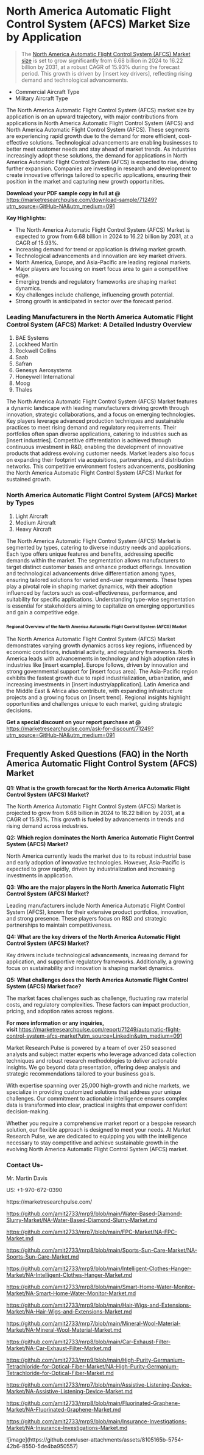 <h1>North America Automatic Flight Control System (AFCS) Market&nbsp;Size by Application</h1><blockquote><p>The <a href="https://marketresearchpulse.com/download-sample/71249?utm_source=GitHub-NA&amp;utm_medium=091">North America Automatic Flight Control System (AFCS) Market size</a> is set to grow significantly from 6.68 billion in 2024 to 16.22 billion by 2031, at a robust CAGR of 15.93% during the forecast period. This growth is driven by [insert key drivers], reflecting rising demand and technological advancements.</p></blockquote><ul><li>Commercial Aircraft Type<li> Military Aircraft Type</li></ul><p>The North America Automatic Flight Control System (AFCS) market size by application is on an upward trajectory, with major contributions from applications in North America Automatic Flight Control System (AFCS) and North America Automatic Flight Control System (AFCS). These segments are experiencing rapid growth due to the demand for more efficient, cost-effective solutions. Technological advancements are enabling businesses to better meet customer needs and stay ahead of market trends. As industries increasingly adopt these solutions, the demand for applications in North America Automatic Flight Control System (AFCS) is expected to rise, driving further expansion. Companies are investing in research and development to create innovative offerings tailored to specific applications, ensuring their position in the market and capturing new growth opportunities.</p><p><strong>Download your PDF sample copy in full at @ </strong><a href="https://marketresearchpulse.com/download-sample/71249?utm_source=GitHub-NA&amp;utm_medium=091">https://marketresearchpulse.com/download-sample/71249?utm_source=GitHub-NA&amp;utm_medium=091</a></p><p><strong>Key Highlights: </strong></p><ul><li>The North America Automatic Flight Control System (AFCS) Market is expected to grow from 6.68 billion in 2024 to 16.22 billion by 2031, at a CAGR of 15.93%.</li><li>Increasing demand for trend or application is driving market growth.</li><li>Technological advancements and innovation are key market drivers.</li><li>North America, Europe, and Asia-Pacific are leading regional markets.</li><li>Major players are focusing on insert focus area to gain a competitive edge.</li><li>Emerging trends and regulatory frameworks are shaping market dynamics.</li><li>Key challenges include challenge, influencing growth potential.</li><li>Strong growth is anticipated in sector over the forecast period.</li></ul><h3>Leading Manufacturers in the North America Automatic Flight Control System (AFCS) Market: A Detailed Industry Overview</h3><ol><li>BAE Systems</li><li>Lockheed Martin</li><li>Rockwell Collins</li><li>Saab</li><li>Safran</li><li>Genesys Aerosystems</li><li>Honeywell International</li><li>Moog</li><li>Thales</li></ol><div class="flex max-w-full flex-col flex-grow"><div class="min-h-8 text-message flex w-full flex-col items-end gap-2 whitespace-normal break-words [.text-message+&amp;]:mt-5" dir="auto" data-message-author-role="assistant" data-message-id="fd8432e4-4910-450d-b182-61b7bfb0a01f" data-message-model-slug="gpt-4o"><div class="flex w-full flex-col gap-1 empty:hidden first:pt-[3px]"><div class="markdown prose w-full break-words dark:prose-invert light"><p>The North America Automatic Flight Control System (AFCS) Market features a dynamic landscape with leading manufacturers driving growth through innovation, strategic collaborations, and a focus on emerging technologies. Key players leverage advanced production techniques and sustainable practices to meet rising demand and regulatory requirements. Their portfolios often span diverse applications, catering to industries such as [insert industries]. Competitive differentiation is achieved through continuous investment in R&amp;D, enabling the development of innovative products that address evolving customer needs. Market leaders also focus on expanding their footprint via acquisitions, partnerships, and distribution networks. This competitive environment fosters advancements, positioning the North America Automatic Flight Control System (AFCS) Market for sustained growth.</p></div></div></div></div><h3>North America Automatic Flight Control System (AFCS) Market by Types</h3><ol><li>Light Aircraft<li> Medium Aircraft<li> Heavy Aircraft</li></ol><div class="flex max-w-full flex-col flex-grow"><div class="min-h-8 text-message flex w-full flex-col items-end gap-2 whitespace-normal break-words [.text-message+&amp;]:mt-5" dir="auto" data-message-author-role="assistant" data-message-id="084470be-0bb7-4664-bddf-5156b4f41249" data-message-model-slug="gpt-4o-mini"><div class="flex w-full flex-col gap-1 empty:hidden first:pt-[3px]"><div class="markdown prose w-full break-words dark:prose-invert light"><p>The North America Automatic Flight Control System (AFCS) Market is segmented by types, catering to diverse industry needs and applications. Each type offers unique features and benefits, addressing specific demands within the market. The segmentation allows manufacturers to target distinct customer bases and enhance product offerings. Innovation and technological advancements drive differentiation among types, ensuring tailored solutions for varied end-user requirements. These types play a pivotal role in shaping market dynamics, with their adoption influenced by factors such as cost-effectiveness, performance, and suitability for specific applications. Understanding type-wise segmentation is essential for stakeholders aiming to capitalize on emerging opportunities and gain a competitive edge.</p></div></div></div></div><h3><span style="font-size: 11px;">Regional Overview of the North America Automatic Flight Control System (AFCS) Market</span></h3><div class="flex max-w-full flex-col flex-grow"><div class="min-h-8 text-message flex w-full flex-col items-end gap-2 whitespace-normal break-words [.text-message+&amp;]:mt-5" dir="auto" data-message-author-role="assistant" data-message-id="e9038762-ce64-4e30-91c9-9bd413514231" data-message-model-slug="gpt-4o-mini"><div class="flex w-full flex-col gap-1 empty:hidden first:pt-[3px]"><div class="markdown prose w-full break-words dark:prose-invert light"><p>The North America Automatic Flight Control System (AFCS) Market demonstrates varying growth dynamics across key regions, influenced by economic conditions, industrial activity, and regulatory frameworks. North America leads with advancements in technology and high adoption rates in industries like [insert example]. Europe follows, driven by innovation and strong governmental support for [insert focus area]. The Asia-Pacific region exhibits the fastest growth due to rapid industrialization, urbanization, and increasing investments in [insert industry/application]. Latin America and the Middle East &amp; Africa also contribute, with expanding infrastructure projects and a growing focus on [insert trend]. Regional insights highlight opportunities and challenges unique to each market, guiding strategic decisions.</p></div></div></div></div><p><strong>Get a special discount on your report purchase at @ </strong><a href="https://marketresearchpulse.com/ask-for-discount/71249?utm_source=GitHub-NA&amp;utm_medium=091">https://marketresearchpulse.com/ask-for-discount/71249?utm_source=GitHub-NA&amp;utm_medium=091</a></p><h2>Frequently Asked Questions (FAQ) in the North America Automatic Flight Control System (AFCS) Market</h2><p><strong>Q1: What is the growth forecast for the North America Automatic Flight Control System (AFCS) Market?</strong></p><p>The North America Automatic Flight Control System (AFCS) Market is projected to grow from 6.68 billion in 2024 to 16.22 billion by 2031, at a CAGR of 15.93%. This growth is fueled by advancements in trends and rising demand across industries.</p><p><strong>Q2: Which region dominates the North America Automatic Flight Control System (AFCS) Market?</strong></p><p>North America currently leads the market due to its robust industrial base and early adoption of innovative technologies. However, Asia-Pacific is expected to grow rapidly, driven by industrialization and increasing investments in application.</p><p><strong>Q3: Who are the major players in the North America Automatic Flight Control System (AFCS) Market?</strong></p><p>Leading manufacturers include North America Automatic Flight Control System (AFCS), known for their extensive product portfolios, innovation, and strong presence. These players focus on R&amp;D and strategic partnerships to maintain competitiveness.</p><p><strong>Q4: What are the key drivers of the North America Automatic Flight Control System (AFCS) Market?</strong></p><p>Key drivers include technological advancements, increasing demand for application, and supportive regulatory frameworks. Additionally, a growing focus on sustainability and innovation is shaping market dynamics.</p><p><strong>Q5: What challenges does the North America Automatic Flight Control System (AFCS) Market face?</strong></p><p>The market faces challenges such as challenge, fluctuating raw material costs, and regulatory complexities. These factors can impact production, pricing, and adoption rates across regions.</p><p><strong>For more information or any inquiries, visit&nbsp;</strong><a href="https://marketresearchpulse.com/report/71249/automatic-flight-control-system-afcs-market?utm_source=Linkedin&utm_medium=091">https://marketresearchpulse.com/report/71249/automatic-flight-control-system-afcs-market?utm_source=Linkedin&utm_medium=091</a></p><p>Market Research Pulse is powered by a team of over 250 seasoned analysts and subject matter experts who leverage advanced data collection techniques and robust research methodologies to deliver actionable insights. We go beyond data presentation, offering deep analysis and strategic recommendations tailored to your business goals.</p><p>With expertise spanning over 25,000 high-growth and niche markets, we specialize in providing customized solutions that address your unique challenges. Our commitment to actionable intelligence ensures complex data is transformed into clear, practical insights that empower confident decision-making.</p><p>Whether you require a comprehensive market report or a bespoke research solution, our flexible approach is designed to meet your needs. At Market Research Pulse, we are dedicated to equipping you with the intelligence necessary to stay competitive and achieve sustainable growth in the evolving North America Automatic Flight Control System (AFCS) market.</p><h3><strong>Contact Us-</strong></h3><p>Mr. Martin Davis</p><p>US: +1-970-672-0390</p><p>https://marketresearchpulse.com/</p><p><a href="https://github.com/amit2733/mrp9/blob/main/Water-Based-Diamond-Slurry-Market/NA-Water-Based-Diamond-Slurry-Market.md">https://github.com/amit2733/mrp9/blob/main/Water-Based-Diamond-Slurry-Market/NA-Water-Based-Diamond-Slurry-Market.md</a></p><p><a href="https://github.com/amit2733/mrp7/blob/main/FPC-Market/NA-FPC-Market.md">https://github.com/amit2733/mrp7/blob/main/FPC-Market/NA-FPC-Market.md</a></p><p><a href="https://github.com/amit2733/mrp8/blob/main/Sports-Sun-Care-Market/NA-Sports-Sun-Care-Market.md">https://github.com/amit2733/mrp8/blob/main/Sports-Sun-Care-Market/NA-Sports-Sun-Care-Market.md</a></p><p><a href="https://github.com/amit2733/mrp9/blob/main/Intelligent-Clothes-Hanger-Market/NA-Intelligent-Clothes-Hanger-Market.md">https://github.com/amit2733/mrp9/blob/main/Intelligent-Clothes-Hanger-Market/NA-Intelligent-Clothes-Hanger-Market.md</a></p><p><a href="https://github.com/amit2733/mrp8/blob/main/Smart-Home-Water-Monitor-Market/NA-Smart-Home-Water-Monitor-Market.md">https://github.com/amit2733/mrp8/blob/main/Smart-Home-Water-Monitor-Market/NA-Smart-Home-Water-Monitor-Market.md</a></p><p><a href="https://github.com/amit2733/mrp9/blob/main/Hair-Wigs-and-Extensions-Market/NA-Hair-Wigs-and-Extensions-Market.md">https://github.com/amit2733/mrp9/blob/main/Hair-Wigs-and-Extensions-Market/NA-Hair-Wigs-and-Extensions-Market.md</a></p><p><a href="https://github.com/amit2733/mrp7/blob/main/Mineral-Wool-Material-Market/NA-Mineral-Wool-Material-Market.md">https://github.com/amit2733/mrp7/blob/main/Mineral-Wool-Material-Market/NA-Mineral-Wool-Material-Market.md</a></p><p><a href="https://github.com/amit2733/mrp8/blob/main/Car-Exhaust-Filter-Market/NA-Car-Exhaust-Filter-Market.md">https://github.com/amit2733/mrp8/blob/main/Car-Exhaust-Filter-Market/NA-Car-Exhaust-Filter-Market.md</a></p><p><a href="https://github.com/amit2733/mrp9/blob/main/High-Purity-Germanium-Tetrachloride-for-Optical-Fiber-Market/NA-High-Purity-Germanium-Tetrachloride-for-Optical-Fiber-Market.md">https://github.com/amit2733/mrp9/blob/main/High-Purity-Germanium-Tetrachloride-for-Optical-Fiber-Market/NA-High-Purity-Germanium-Tetrachloride-for-Optical-Fiber-Market.md</a></p><p><a href="https://github.com/amit2733/mrp7/blob/main/Assistive-Listening-Device-Market/NA-Assistive-Listening-Device-Market.md">https://github.com/amit2733/mrp7/blob/main/Assistive-Listening-Device-Market/NA-Assistive-Listening-Device-Market.md</a></p><p><a href="https://github.com/amit2733/mrp8/blob/main/Fluorinated-Graphene-Market/NA-Fluorinated-Graphene-Market.md">https://github.com/amit2733/mrp8/blob/main/Fluorinated-Graphene-Market/NA-Fluorinated-Graphene-Market.md</a></p><p><a href="https://github.com/amit2733/mrp9/blob/main/Insurance-Investigations-Market/NA-Insurance-Investigations-Market.md">https://github.com/amit2733/mrp9/blob/main/Insurance-Investigations-Market/NA-Insurance-Investigations-Market.md</a></p>
![image](https://github.com/user-attachments/assets/8105165b-5754-42b6-8550-5de4ba950557)
